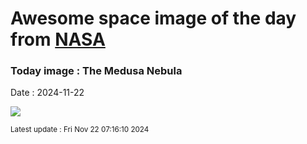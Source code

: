 
# Awesome space image of the day from [NASA](https://api.nasa.gov/)

### Today image : The Medusa Nebula
Date : 2024-11-22

![](https://apod.nasa.gov/apod/image/2411/MEDUSA_NEBULA_FINAL_BRS_SIGNED1024.jpg)

<small>Latest update : Fri Nov 22 07:16:10 2024</small>
        